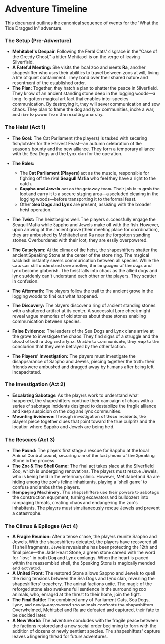 # Adventure Timeline

This document outlines the canonical sequence of events for the "What the Tide Dragged In" adventure.

### The Setup (Pre-Adventure)

*   **Mehitabel's Despair:** Following the Feral Cats' disgrace in the "Case of the Greedy Ghost," a bitter Mehitabel is on the verge of leaving Silverfield.
*   **A Fateful Meeting:** She visits the local zoo and meets **Ra**, another shapeshifter who uses their abilities to travel between zoos at will, living a life of quiet containment. They bond over their shared nature and resentment of the established order.
*   **The Plan:** Together, they hatch a plan to shatter the peace in Silverfield. They know of an ancient standing stone deep in the logging woods—a long-forgotten magical artifact that enables inter-species communication. By destroying it, they will sever communication and sow chaos. They plan to frame the dog and lynx communities, incite a war, and rise to power from the resulting anarchy.

### The Heist (Act 1)

*   **The Goal:** The Cat Parliament (the players) is tasked with securing fish/lobster for the Harvest Feast—an autumn celebration of the season's bounty and the new alliance. They form a temporary alliance with the Sea Dogs and the Lynx clan for the operation.
*   **The Roles:**
    *   The **Cat Parliament (Players)** act as the muscle, responsible for fighting off the rival **Seagull Mafia** who feel they have a right to the catch.
    *   **Sappho and Jewels** act as the getaway team. Their job is to grab the loot and carry it to a secure staging area—a secluded clearing in the logging woods—before transporting it to the formal feast.
    *   Other **Sea Dogs and Lynx** are present, assisting with the broader heist operation.
*   **The Twist:** The heist begins well. The players successfully engage the Seagull Mafia while Sappho and Jewels make off with the fish. However, upon arriving at the ancient grove (their meeting place for coordination), they are ambushed by Mehitabel and Ra near the forgotten standing stones. Overburdened with their loot, they are easily overpowered.
*   **The Cataclysm:** At the climax of the heist, the shapeshifters shatter the ancient Speaking Stone at the center of the stone ring. The magical backlash instantly severs communication between all species. While the cats can still understand one another, the languages of the dogs and lynx become gibberish. The heist falls into chaos as the allied dogs and lynx suddenly can't understand each other or the players. They scatter in confusion.

*   **The Aftermath:** The players follow the trail to the ancient grove in the logging woods to find out what happened.
*   **The Discovery:** The players discover a ring of ancient standing stones with a shattered artifact at its center. A successful Lore check might reveal vague memories of old stories about these stones enabling communication between species.
*   **False Evidence:** The leaders of the Sea Dogs and Lynx clans arrive at the grove to investigate the chaos. They find signs of a struggle and the blood of both a dog and a lynx. Unable to communicate, they leap to the conclusion that they were betrayed by the other faction.
*   **The Players' Investigation:** The players must investigate the disappearance of Sappho and Jewels, piecing together the truth: their friends were ambushed and dragged away by humans after being left incapacitated.

### The Investigation (Act 2)

*   **Escalating Sabotage:** As the players work to understand what happened, the shapeshifters continue their campaign of chaos with a series of sabotage incidents designed to destabilize the fragile alliance and keep suspicion on the dog and lynx communities.
*   **Mounting Evidence:** Through investigation of these incidents, the players piece together clues that point toward the true culprits and the location where Sappho and Jewels are being held.

### The Rescues (Act 3)

*   **The Pound:** The players first stage a rescue for Sappho at the local Animal Control pound, securing one of the lost pieces of the Speaking Stone in the process.
*   **The Zoo & The Shell Game:** The final act takes place at the Silverfield Zoo, which is undergoing renovations. The players must rescue Jewels, who is being held in the veterinary clinic. However, Mehitabel and Ra are hiding among the zoo's feline inhabitants, playing a 'shell game' to confuse and ambush the players.
*   **Rampaging Machinery:** The shapeshifters use their powers to sabotage the construction equipment, turning excavators and bulldozers into rampaging threats, creating chaos and endangering the zoo's inhabitants. The players must simultaneously rescue Jewels and prevent a catastrophe.

### The Climax & Epilogue (Act 4)

*   **A Fragile Reunion:** After a tense chase, the players reunite Sappho and Jewels. With the shapeshifters defeated, the players have recovered all 11 shell fragments. Jewels reveals she has been protecting the 12th and final piece—the Jade Heart Stone, a green stone carved with the word for "love" in both Dog and Lynx conlangs. When the heart is placed within the reassembled shell, the Speaking Stone is magically mended and activated.
*   **A United Front:** The restored Stone allows Sappho and Jewels to quell the rising tensions between the Sea Dogs and Lynx clan, revealing the shapeshifters' treachery. The animal factions unite. The magic of the reforged stone also awakens full sentience in the surrounding zoo animals, who, enraged at the threat to their home, join the fight.
*   **The Final Battle:** The combined army of Parliament Cats, Sea Dogs, Lynx, and newly-empowered zoo animals confronts the shapeshifters. Overwhelmed, Mehitabel and Ra are defeated and captured, their fate to be decided later.
*   **A New World:** The adventure concludes with the fragile peace between the factions restored and a new social order beginning to form with the addition of dozens of newly sentient species. The shapeshifters' capture leaves a lingering thread for future adventures.
